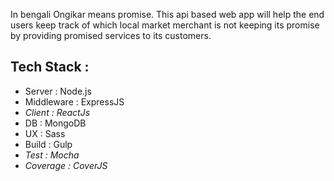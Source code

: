 In bengali Ongikar means promise. This api based web app will help the end users keep track of which local market merchant is not keeping its promise by providing promised services to its customers.

## Tech Stack :

* Server : Node.js
* Middleware : ExpressJS
* _Client : ReactJs_
* DB : MongoDB
* UX : Sass
* Build : Gulp
* _Test : Mocha_
* _Coverage : CoverJS_



